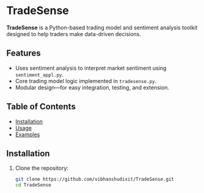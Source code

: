 # TradeSense

**TradeSense** is a Python-based trading model and sentiment analysis toolkit designed to help traders make data-driven decisions.

## Features

- Uses sentiment analysis to interpret market sentiment using `sentiment_appl.py`.
- Core trading model logic implemented in `tradesense.py`.
- Modular design—for easy integration, testing, and extension.

## Table of Contents

- [Installation](#installation)  
- [Usage](#usage)  
- [Examples](#examples)  

## Installation

1. Clone the repository:
   ```bash
   git clone https://github.com/vibhanshudixit/TradeSense.git
   cd TradeSense
